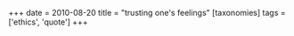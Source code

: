 +++
date = 2010-08-20
title = "trusting one's feelings"
[taxonomies]
tags = ['ethics', 'quote']
+++


